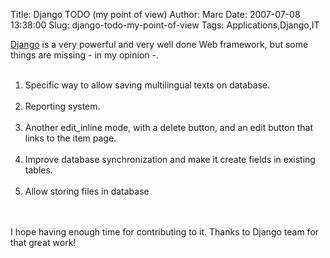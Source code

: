 Title: Django TODO (my point of view)
Author: Marc
Date: 2007-07-08 13:38:00
Slug: django-todo-my-point-of-view
Tags: Applications,Django,IT

[Django](http://www.djangoproject.com/) is a very powerful and very well done Web framework, but some things are missing - in my opinion -.<br/><ol><br/>	<li>Specific way to allow saving multilingual texts on database.</li><br/>	<li>Reporting system.</li><br/>	<li>Another edit_inline mode, with a delete button, and an edit button that links to the item page.</li><br/>	<li>Improve database synchronization and make it create fields in existing tables.</li><br/>	<li>Allow storing files in database</li><br/></ol><br/>I hope having enough time for contributing to it. Thanks to Django team for that great work!